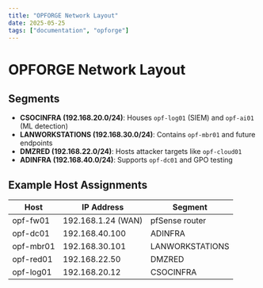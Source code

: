 ```yaml
---
title: "OPFORGE Network Layout"
date: 2025-05-25
tags: ["documentation", "opforge"]
---
```

# OPFORGE Network Layout

## Segments

- **CSOCINFRA (192.168.20.0/24)**: Houses `opf-log01` (SIEM) and `opf-ai01` (ML detection)
- **LANWORKSTATIONS (192.168.30.0/24)**: Contains `opf-mbr01` and future endpoints
- **DMZRED (192.168.22.0/24)**: Hosts attacker targets like `opf-cloud01`
- **ADINFRA (192.168.40.0/24)**: Supports `opf-dc01` and GPO testing

## Example Host Assignments

| Host           | IP Address         | Segment         |
|----------------|--------------------|-----------------|
| opf-fw01       | 192.168.1.24 (WAN) | pfSense router  |
| opf-dc01       | 192.168.40.100     | ADINFRA         |
| opf-mbr01      | 192.168.30.101     | LANWORKSTATIONS |
| opf-red01      | 192.168.22.50      | DMZRED          |
| opf-log01      | 192.168.20.12      | CSOCINFRA       |
